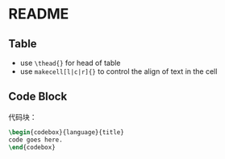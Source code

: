 # README




## Table 

- use `\thead{}` for head of table
- use `makecell[l|c|r]{}` to control the align of text in the cell



## Code Block

代码块：

```tex
\begin{codebox}{language}{title}
code goes here.
\end{codebox}
```

